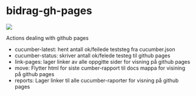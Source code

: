 # bidrag-gh-pages
![](https://github.com/navikt/bidrag-gh-pages/workflows/build%20actions/badge.svg)

Actions dealing with github pages

- cucumber-latest: hent antall ok/feilede teststeg fra cucumber.json
- cucumber-status: skriver antall ok/felede testeg til github pages
- link-pages: lager linker av alle oppgitte sider   for visning på github pages
- move: Flytter html for siste cumber-rapport til docs mappa for visining på github pages
- reports: Lager linker til alle cucumber-raporter for visning på github pages
